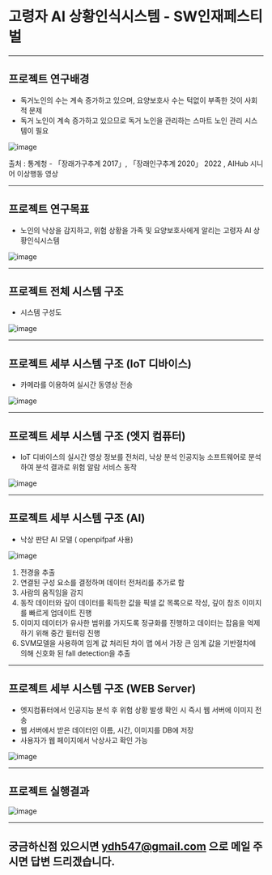 # 고령자 AI 상황인식시스템 - SW인재페스티벌
------------

## 프로젝트 연구배경
+ 독거노인의 수는 계속 증가하고 있으며, 요양보호사 수는 턱없이 부족한 것이 사회적 문제
+ 독거 노인이 계속 증가하고 있으므로 독거 노인을 관리하는 스마트 노인 관리 시스템이 필요
  
![image](https://github.com/P1nos/Sigma-FallDetection/assets/90705236/996aad77-d9c2-471c-b041-87e40db99a48)

출처 : 통계청 - 「장래가구추계 2017」, 「장래인구추계 2020」 2022 , AIHub 시니어 이상행동 영상

------------

## 프로젝트 연구목표
+ 노인의 낙상을 감지하고, 위험 상황을 가족 및 요양보호사에게 알리는 고령자 AI 상황인식시스템

![image](https://github.com/P1nos/Sigma-FallDetection/assets/90705236/708e76ba-1987-4b8b-8a80-610692cca2a3)

------------

## 프로젝트 전체 시스템 구조
+ 시스템 구성도
  
![image](https://github.com/P1nos/Sigma-FallDetection/assets/90705236/ced79533-c26b-4215-a3b7-a40c1b9e190d)

------------

## 프로젝트 세부 시스템 구조 (IoT 디바이스)
+ 카메라를 이용하여 실시간 동영상 전송

![image](https://github.com/P1nos/Sigma-FallDetection/assets/90705236/f0bf6deb-97d1-4c18-af3c-59144be52b1f)

------------

## 프로젝트 세부 시스템 구조 (엣지 컴퓨터)
+ IoT 디바이스의 실시간 영상 정보를 전처리, 낙상 분석 인공지능 소프트웨어로 분석하여 분석 결과로 위험 알람 서비스 동작

![image](https://github.com/P1nos/Sigma-FallDetection/assets/90705236/2381d0fd-f3ef-45d6-a38b-220cd60200e9)

------------

## 프로젝트 세부 시스템 구조 (AI)
+ 낙상 판단 AI 모델 ( openpifpaf 사용)

![image](https://github.com/P1nos/Sigma-FallDetection/assets/90705236/970b8c59-b1b9-40d6-8176-13df992b053f)

1. 전경을 추출
2. 연결된 구성 요소를 결정하며 데이터 전처리를 추가로 함
3. 사람의 움직임을 감지
4. 동작 데이터와 깊이 데이터를 획득한 값을 픽셀 값 목록으로 작성, 깊이 참조 이미지를 빠르게 업데이트 진행
5. 이미지 데이터가 유사한 범위를 가지도록 정규화를 진행하고 데이터는 잡음을 억제하기 위해 중간 필터링 진행
6. SVM모델을 사용하여 임계 값 처리된 차이 맵 에서 가장 큰 임계 값을 기반절차에 의해 신호화 된 fall detection을 추출

------------

## 프로젝트 세부 시스템 구조 (WEB Server)
+ 엣지컴퓨터에서 인공지능 분석 후 위험 상황 발생 확인 시 즉시 웹 서버에 이미지 전송
+ 웹 서버에서 받은 데이터인 이름, 시간, 이미지를 DB에 저장
+ 사용자가 웹 페이지에서 낙상사고 확인 가능

![image](https://github.com/P1nos/Sigma-FallDetection/assets/90705236/1f35e772-957a-47d6-89a4-6625fe34bf3e)

------------

## 프로젝트 실행결과

![image](https://github.com/P1nos/Sigma-FallDetection/assets/90705236/a9e7d1b3-c95d-4c5c-95fb-3663de121f44)

------------

## 궁금하신점 있으시면 ydh547@gmail.com 으로 메일 주시면 답변 드리겠습니다.
